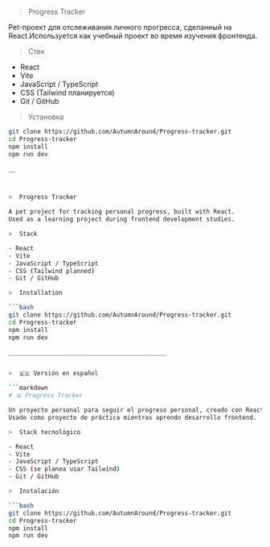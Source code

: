 > Progress Tracker

Pet-проект для отслеживания личного прогресса, сделанный на React.Используется как учебный проект во время изучения фронтенда.

> Стек

- React
- Vite
- JavaScript / TypeScript
- CSS (Tailwind планируется)
- Git / GitHub

> Установка

```bash
git clone https://github.com/AutumnAround/Progress-tracker.git
cd Progress-tracker
npm install
npm run dev

__



>  Progress Tracker

A pet project for tracking personal progress, built with React.  
Used as a learning project during frontend development studies.

>  Stack

- React
- Vite
- JavaScript / TypeScript
- CSS (Tailwind planned)
- Git / GitHub

>  Installation

```bash
git clone https://github.com/AutumnAround/Progress-tracker.git
cd Progress-tracker
npm install
npm run dev

____________________________________________


>  🇪🇸 Versión en español

```markdown
# 📊 Progress Tracker

Un proyecto personal para seguir el progreso personal, creado con React.  
Usado como proyecto de práctica mientras aprendo desarrollo frontend.

>  Stack tecnológico

- React
- Vite
- JavaScript / TypeScript
- CSS (se planea usar Tailwind)
- Git / GitHub

>  Instalación

```bash
git clone https://github.com/AutumnAround/Progress-tracker.git
cd Progress-tracker
npm install
npm run dev
```
